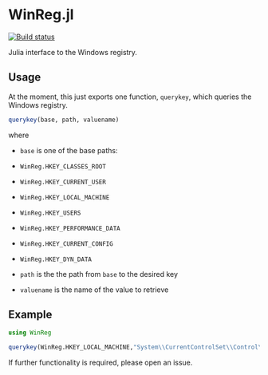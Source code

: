 # WinReg.jl

[![Build status](https://ci.appveyor.com/api/projects/status/4v53ctinmukaljbe?svg=true)](https://ci.appveyor.com/project/simonbyrne/winreg-jl)

Julia interface to the Windows registry.

## Usage

At the moment, this just exports one function, `querykey`, which queries the Windows registry.

```julia
querykey(base, path, valuename)
```
where
* `base` is one of the base paths:
 * `WinReg.HKEY_CLASSES_ROOT`
 * `WinReg.HKEY_CURRENT_USER`
 * `WinReg.HKEY_LOCAL_MACHINE`
 * `WinReg.HKEY_USERS`
 * `WinReg.HKEY_PERFORMANCE_DATA`
 * `WinReg.HKEY_CURRENT_CONFIG`
 * `WinReg.HKEY_DYN_DATA`

* `path` is the the path from `base` to the desired key
* `valuename` is the name of the value to retrieve

## Example

```julia
using WinReg

querykey(WinReg.HKEY_LOCAL_MACHINE,"System\\CurrentControlSet\\Control\\Session Manager\\Environment","PROCESSOR_ARCHITECTURE")
```

If further functionality is required, please open an issue.
